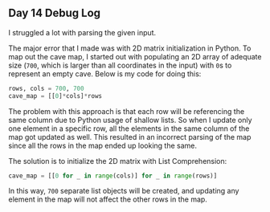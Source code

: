 ## Day 14 Debug Log

I struggled a lot with parsing the given input.

The major error that I made was with 2D matrix initialization in Python. To map out the cave map, I started out with populating an 2D array of adequate size (`700`, which is larger than all coordinates in the input) with `0`s to represent an empty cave. Below is my code for doing this:
```python
rows, cols = 700, 700
cave_map = [[0]*cols]*rows
```
The problem with this approach is that each row will be referencing the same column due to Python usage of shallow lists. So when I update only one element in a specific row, all the elements in the same column of the map got updated as well. This resulted in an incorrect parsing of the map since all the rows in the map ended up looking the same.

The solution is to initialize the 2D matrix with List Comprehension:
```python
cave_map = [[0 for _ in range(cols)] for _ in range(rows)]
```
In this way, `700` separate list objects will be created, and updating any element in the map will not affect the other rows in the map.